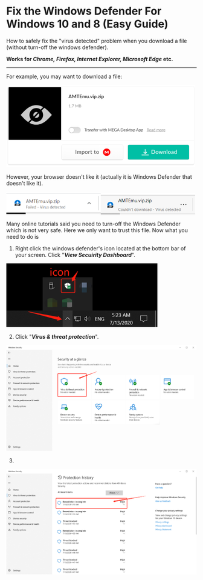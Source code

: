 # Fix the Windows Defender For Windows 10 and 8 (Easy Guide)

How to safely fix the "virus detected" problem when you download a file (without turn-off the windows defender).

**Works for *Chrome, Firefox, Internet Explorer, Microsoft Edge*  etc.**

-------------------------------------

For example, you may want to download a file:

<img src="1.png" width="500"/>

However, your browser doesn't like it (actually it is Windows Defender that doesn't like it).

<img src="2.png" width="250"/><img src="3.png" width="250"/>

Many online tutorials said you need to turn-off the Windows Defender which is not very safe. Here we only want to trust this file.
Now what you need to do is 

1. Right click the windows defender's icon located at the bottom bar of your screen. Click "***View Secuirity Dashboard***".

<img src="4.png" width="400"/>

2. Click "***Virus & threat protection***".

<img src="5.png" width="600"/>

3.

<img src="6.png" width="600"/>
